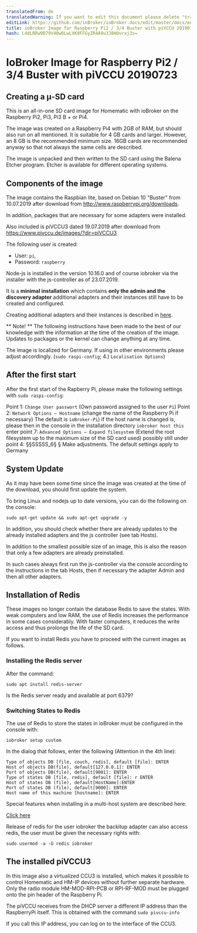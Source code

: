 ```yaml
---
translatedFrom: de
translatedWarning: If you want to edit this document please delete "translatedFrom" field, elsewise this document will be translated automatically again
editLink: https://github.com/ioBroker/ioBroker.docs/edit/master/docs/en/downloads/ioBroker_Image_RPi_2-3-4_piVCCU_20190723_buster.md
title: ioBroker Image for Raspberry Pi2 / 3/4 Buster with piVCCU 20190723
hash: L4dLRRw9D79V40wOLwLVK9FFGyZR4A9u3J8HOvrxj3s=
---
```

# IoBroker Image for Raspberry Pi2 / 3/4 Buster with piVCCU 20190723
## Creating a μ-SD card
This is an all-in-one SD card image for Homematic with ioBroker on the Raspberry Pi2, Pi3, Pi3 B + or Pi4.

The image was created on a Raspberry Pi4 with 2GB of RAM, but should also run on all mentioned. It is suitable for 4 GB cards and larger. However, an 8 GB is the recommended minimum size. 16GB cards are recommended anyway so that not always the same cells are described.

The image is unpacked and then written to the SD card using the Balena Etcher program. Etcher is available for different operating systems.

## Components of the image
The image contains the Raspbian lite, based on Debian 10 "Buster" from 10.07.2019 after download from http://www.raspberrypi.org/downloads.

In addition, packages that are necessary for some adapters were installed.

Also included is piVCCU3 dated 19.07.2019 after download from https://www.pivccu.de/images/?dir=piVCCU3

The following user is created:

* User: `pi`,
* Password: `raspberry`

Node-js is installed in the version 10.16.0 and of course iobroker via the installer with the js-controller as of 23.07.2019.

It is a **minimal installation** which contains **only the admin and the discovery adapter** additional adapters and their instances still have to be created and configured.

Creating additional adapters and their instances is described in [here](/tutorial/adapter.md).

** Note! ** The following instructions have been made to the best of our knowledge with the information at the time of the creation of the image. Updates to packages or the kernel can change anything at any time.

The image is localized for Germany. If using in other environments please adjust accordingly. (`sudo raspi-config`; 4.) `Localisation Options`)

## After the first start
After the first start of the Rapberry Pi, please make the following settings with `sudo raspi-config`:

Point 1: `Change User passwort` (Own password assigned to the user `Pi`) Point 2: `Network Options – Hostname` (change the name of the Raspberry Pi if necessary) The default is `ioBroker-Pi`) if the host name is changed is, please then in the console in the installation directory `iobroker host this` enter point 7: `Advanced Options – Expand filesystem` (Extend the root filesystem up to the maximum size of the SD card used) possibly still under point 4: §§SSSSS_6§ § Make adjustments. The default settings apply to Germany

## System Update
As it may have been some time since the image was created at the time of the download, you should first update the system.

To bring Linux and nodejs up to date versions, you can do the following on the console:

```sudo apt-get update && sudo apt-get upgrade -y```

In addition, you should check whether there are already updates to the already installed adapters and the js controller (see tab Hosts).

In addition to the smallest possible size of an image, this is also the reason that only a few adapters are already preinstalled.

In such cases always first run the js-controller via the console according to the instructions in the tab Hosts, then if necessary the adapter Admin and then all other adapters.

## Installation of Redis
These images no longer contain the database Redis to save the states. With weak computers and low RAM, the use of Redis increases the performance in some cases considerably. With faster computers, it reduces the write access and thus prolongs the life of the SD card.

If you want to install Redis you have to proceed with the current images as follows.

### Installing the Redis server
After the command:

`sudo apt install redis-server`

Is the Redis server ready and available at port 6379?

### Switching States to Redis
The use of Redis to store the states in ioBroker must be configured in the console with:

`iobroker setup custom`

In the dialog that follows, enter the following (Attention in the 4th line):

```
Type of objects DB [file, couch, redis], default [file]: ENTER
Host of objects DB(file), default[127.0.0.1]: ENTER
Port of objects DB(file), default[9001]: ENTER
Type of states DB [file, redis], default [file]: r ENTER
Host of states DB (file), default[HostName]:ENTER
Port of states DB (file), default[9000]: ENTER
Host name of this machine [hostname]: ENTER
```

Special features when installing in a multi-host system are described here:

[Click here](config/multihost.md)

Release of redis for the user iobroker the backitup adapter can also access redis, the user must be given the necessary rights with:

`sudo usermod -a -G redis iobroker`

## The installed piVCCU3
In this image also a virtualized CCU3 is installed, which makes it possible to control Homematic and HM-IP devices without further separate hardware.
Only the radio module HM-MOD-RPI-PCB or RPI-RF-MOD must be plugged onto the pin header of the Raspberry Pi.

The piVCCU receives from the DHCP server a different IP address than the RaspberryPi itself. This is obtained with the command `sudo pivccu-info`

If you call this IP address, you can log on to the interface of the CCU3.